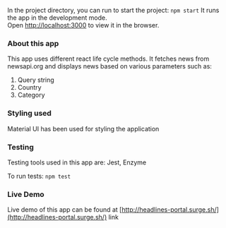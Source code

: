 In the project directory, you can run to start the project:
`npm start`
It runs the app in the development mode.<br>
Open [http://localhost:3000](http://localhost:3000) to view it in the browser.

### About this app

This app uses different react life cycle methods. It fetches news from newsapi.org and displays news based on various parameters such as:
1. Query string
2. Country
3. Category

### Styling used

Material UI has been used for styling the application

### Testing

Testing tools used in this app are: Jest, Enzyme

To run tests:
`npm test`

### Live Demo

Live demo of this app can be found at 
[http://headlines-portal.surge.sh/](http://headlines-portal.surge.sh/) link
